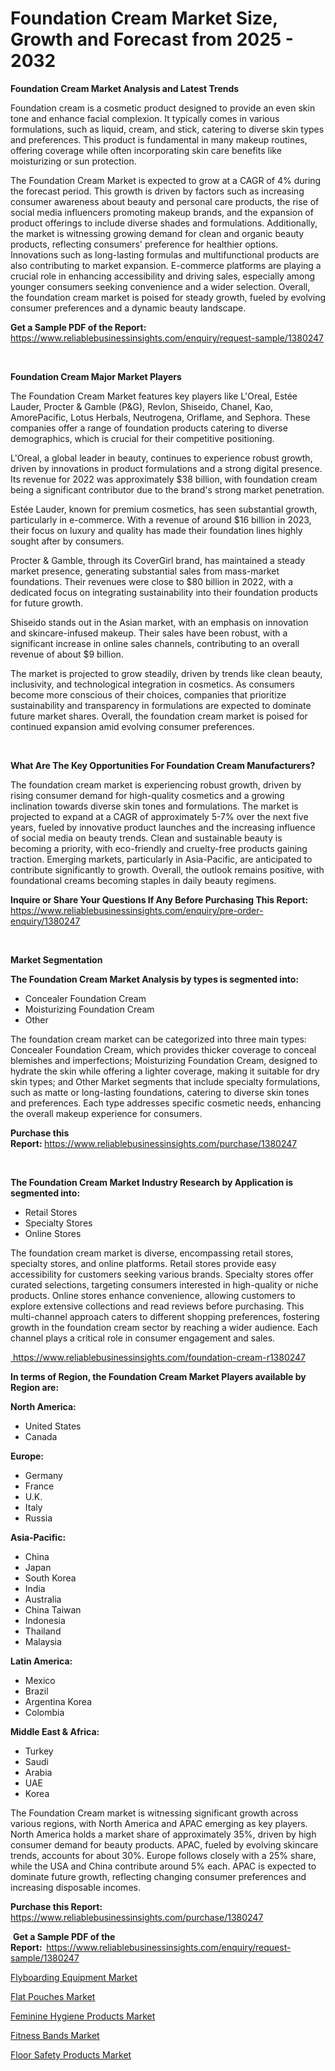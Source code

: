 <p><h1>Foundation Cream Market Size, Growth and Forecast from 2025 - 2032</h1></p><p><strong>Foundation Cream Market Analysis and Latest Trends</strong></p>
<p><p>Foundation cream is a cosmetic product designed to provide an even skin tone and enhance facial complexion. It typically comes in various formulations, such as liquid, cream, and stick, catering to diverse skin types and preferences. This product is fundamental in many makeup routines, offering coverage while often incorporating skin care benefits like moisturizing or sun protection.</p><p>The Foundation Cream Market is expected to grow at a CAGR of 4% during the forecast period. This growth is driven by factors such as increasing consumer awareness about beauty and personal care products, the rise of social media influencers promoting makeup brands, and the expansion of product offerings to include diverse shades and formulations. Additionally, the market is witnessing growing demand for clean and organic beauty products, reflecting consumers' preference for healthier options. Innovations such as long-lasting formulas and multifunctional products are also contributing to market expansion. E-commerce platforms are playing a crucial role in enhancing accessibility and driving sales, especially among younger consumers seeking convenience and a wider selection. Overall, the foundation cream market is poised for steady growth, fueled by evolving consumer preferences and a dynamic beauty landscape.</p></p>
<p><strong>Get a Sample PDF of the Report:&nbsp;</strong> <a href="https://www.reliablebusinessinsights.com/enquiry/request-sample/1380247?utm_campaign=116&utm_medium=2&utm_source=Github&utm_content=ia&utm_term=08022025&utm_id=foundation-cream">https://www.reliablebusinessinsights.com/enquiry/request-sample/1380247</a></p>
<p>&nbsp;</p>
<p><strong>Foundation Cream Major Market Players</strong></p>
<p><p>The Foundation Cream Market features key players like L'Oreal, Estée Lauder, Procter & Gamble (P&G), Revlon, Shiseido, Chanel, Kao, AmorePacific, Lotus Herbals, Neutrogena, Oriflame, and Sephora. These companies offer a range of foundation products catering to diverse demographics, which is crucial for their competitive positioning.</p><p>L'Oreal, a global leader in beauty, continues to experience robust growth, driven by innovations in product formulations and a strong digital presence. Its revenue for 2022 was approximately $38 billion, with foundation cream being a significant contributor due to the brand's strong market penetration.</p><p>Estée Lauder, known for premium cosmetics, has seen substantial growth, particularly in e-commerce. With a revenue of around $16 billion in 2023, their focus on luxury and quality has made their foundation lines highly sought after by consumers.</p><p>Procter & Gamble, through its CoverGirl brand, has maintained a steady market presence, generating substantial sales from mass-market foundations. Their revenues were close to $80 billion in 2022, with a dedicated focus on integrating sustainability into their foundation products for future growth.</p><p>Shiseido stands out in the Asian market, with an emphasis on innovation and skincare-infused makeup. Their sales have been robust, with a significant increase in online sales channels, contributing to an overall revenue of about $9 billion.</p><p>The market is projected to grow steadily, driven by trends like clean beauty, inclusivity, and technological integration in cosmetics. As consumers become more conscious of their choices, companies that prioritize sustainability and transparency in formulations are expected to dominate future market shares. Overall, the foundation cream market is poised for continued expansion amid evolving consumer preferences.</p></p>
<p>&nbsp;</p>
<p><strong>What Are The Key Opportunities For Foundation Cream Manufacturers?</strong></p>
<p><p>The foundation cream market is experiencing robust growth, driven by rising consumer demand for high-quality cosmetics and a growing inclination towards diverse skin tones and formulations. The market is projected to expand at a CAGR of approximately 5-7% over the next five years, fueled by innovative product launches and the increasing influence of social media on beauty trends. Clean and sustainable beauty is becoming a priority, with eco-friendly and cruelty-free products gaining traction. Emerging markets, particularly in Asia-Pacific, are anticipated to contribute significantly to growth. Overall, the outlook remains positive, with foundational creams becoming staples in daily beauty regimens.</p></p>
<p><strong>Inquire or Share Your Questions If Any Before Purchasing This Report:</strong> <a href="https://www.reliablebusinessinsights.com/enquiry/pre-order-enquiry/1380247?utm_campaign=116&utm_medium=2&utm_source=Github&utm_content=ia&utm_term=08022025&utm_id=foundation-cream">https://www.reliablebusinessinsights.com/enquiry/pre-order-enquiry/1380247</a></p>
<p>&nbsp;</p>
<p><strong>Market Segmentation</strong></p>
<p><strong>The Foundation Cream Market Analysis by types is segmented into:</strong></p>
<p><ul><li>Concealer Foundation Cream</li><li>Moisturizing Foundation Cream</li><li>Other</li></ul></p>
<p><p>The foundation cream market can be categorized into three main types: Concealer Foundation Cream, which provides thicker coverage to conceal blemishes and imperfections; Moisturizing Foundation Cream, designed to hydrate the skin while offering a lighter coverage, making it suitable for dry skin types; and Other Market segments that include specialty formulations, such as matte or long-lasting foundations, catering to diverse skin tones and preferences. Each type addresses specific cosmetic needs, enhancing the overall makeup experience for consumers.</p></p>
<p><strong>Purchase this Report:&nbsp;</strong><a href="https://www.reliablebusinessinsights.com/purchase/1380247?utm_campaign=116&utm_medium=2&utm_source=Github&utm_content=ia&utm_term=08022025&utm_id=foundation-cream">https://www.reliablebusinessinsights.com/purchase/1380247</a></p>
<p>&nbsp;</p>
<p><strong>The Foundation Cream Market Industry Research by Application is segmented into:</strong></p>
<p><ul><li>Retail Stores</li><li>Specialty Stores</li><li>Online Stores</li></ul></p>
<p><p>The foundation cream market is diverse, encompassing retail stores, specialty stores, and online platforms. Retail stores provide easy accessibility for customers seeking various brands. Specialty stores offer curated selections, targeting consumers interested in high-quality or niche products. Online stores enhance convenience, allowing customers to explore extensive collections and read reviews before purchasing. This multi-channel approach caters to different shopping preferences, fostering growth in the foundation cream sector by reaching a wider audience. Each channel plays a critical role in consumer engagement and sales.</p></p>
<p><a href="https://www.reliablebusinessinsights.com/foundation-cream-r1380247?utm_campaign=116&utm_medium=2&utm_source=Github&utm_content=ia&utm_term=08022025&utm_id=foundation-cream">&nbsp;https://www.reliablebusinessinsights.com/foundation-cream-r1380247</a></p>
<p><strong>In terms of Region, the Foundation Cream Market Players available by Region are:</strong></p>
<p>
    <p> <strong> North America: </strong>
        <ul>
            <li>United States</li>
            <li>Canada</li>
        </ul>
        </p> 
    <p> <strong> Europe: </strong>
        <ul>
            <li>Germany</li>
            <li>France</li>
            <li>U.K.</li>
            <li>Italy</li>
            <li>Russia</li>
        </ul>
        </p> 
    <p> <strong> Asia-Pacific: </strong>
        <ul>
            <li>China</li>
            <li>Japan</li>
            <li>South Korea</li>
            <li>India</li>
            <li>Australia</li>
            <li>China Taiwan</li>
            <li>Indonesia</li>
            <li>Thailand</li>
            <li>Malaysia</li>
        </ul>
        </p> 
    <p> <strong> Latin America: </strong>
        <ul>
            <li>Mexico</li>
            <li>Brazil</li>
            <li>Argentina Korea</li>
            <li>Colombia</li>
        </ul>
        </p> 
    <p> <strong> Middle East & Africa: </strong>
        <ul>
            <li>Turkey</li>
            <li>Saudi</li>
            <li>Arabia</li>
            <li>UAE</li>
            <li>Korea</li>
        </ul>
    </p>
    </p>
<p><p>The Foundation Cream market is witnessing significant growth across various regions, with North America and APAC emerging as key players. North America holds a market share of approximately 35%, driven by high consumer demand for beauty products. APAC, fueled by evolving skincare trends, accounts for about 30%. Europe follows closely with a 25% share, while the USA and China contribute around 5% each. APAC is expected to dominate future growth, reflecting changing consumer preferences and increasing disposable incomes.</p></p>
<p><strong>Purchase this Report: </strong><a href="https://www.reliablebusinessinsights.com/purchase/1380247?utm_campaign=116&utm_medium=2&utm_source=Github&utm_content=ia&utm_term=08022025&utm_id=foundation-cream">https://www.reliablebusinessinsights.com/purchase/1380247</a></p>
<p>&nbsp;<strong>Get a Sample PDF of the Report:&nbsp;&nbsp;</strong><a href="https://www.reliablebusinessinsights.com/enquiry/request-sample/1380247?utm_campaign=116&utm_medium=2&utm_source=Github&utm_content=ia&utm_term=08022025&utm_id=foundation-cream">https://www.reliablebusinessinsights.com/enquiry/request-sample/1380247</a></p>
<p><strong></strong></p>
<p><p><a href="https://github.com/calfiltinor/Market-Research-Report-List-1/blob/main/flyboarding-equipment-market.md?utm_campaign=116&utm_medium=2&utm_source=Github&utm_content=ia&utm_term=08022025&utm_id=foundation-cream">Flyboarding Equipment Market</a></p><p><a href="https://github.com/azorrotutus/Market-Research-Report-List-1/blob/main/flat-pouches-market.md?utm_campaign=116&utm_medium=2&utm_source=Github&utm_content=ia&utm_term=08022025&utm_id=foundation-cream">Flat Pouches Market</a></p><p><a href="https://github.com/lynlynyusay/Market-Research-Report-List-1/blob/main/feminine-hygiene-products-market.md?utm_campaign=116&utm_medium=2&utm_source=Github&utm_content=ia&utm_term=08022025&utm_id=foundation-cream">Feminine Hygiene Products Market</a></p><p><a href="https://github.com/spoorsusama/Market-Research-Report-List-1/blob/main/fitness-bands-market.md?utm_campaign=116&utm_medium=2&utm_source=Github&utm_content=ia&utm_term=08022025&utm_id=foundation-cream">Fitness Bands Market</a></p><p><a href="https://github.com/tandiapannas/Market-Research-Report-List-1/blob/main/floor-safety-products-market.md?utm_campaign=116&utm_medium=2&utm_source=Github&utm_content=ia&utm_term=08022025&utm_id=foundation-cream">Floor Safety Products Market</a></p></p>